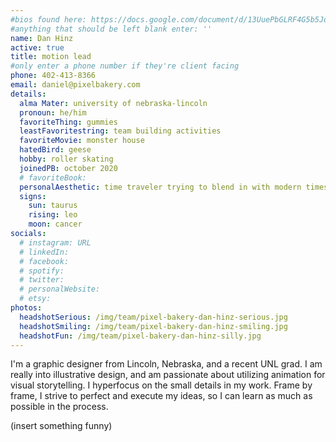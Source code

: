 ```yaml
---
#bios found here: https://docs.google.com/document/d/13UuePbGLRF4G5b5JoEe2Vua3NukZ1-QwRW4Oisnd8lI/edit#
#anything that should be left blank enter: ''
name: Dan Hinz
active: true
title: motion lead
#only enter a phone number if they're client facing
phone: 402-413-8366
email: daniel@pixelbakery.com
details:
  alma Mater: university of nebraska-lincoln
  pronoun: he/him
  favoriteThing: gummies
  leastFavoritestring: team building activities
  favoriteMovie: monster house
  hatedBird: geese
  hobby: roller skating
  joinedPB: october 2020
  # favoriteBook:
  personalAesthetic: time traveler trying to blend in with modern times
  signs:
    sun: taurus
    rising: leo
    moon: cancer
socials:
  # instagram: URL
  # linkedIn:
  # facebook:
  # spotify:
  # twitter:
  # personalWebsite:
  # etsy:
photos:
  headshotSerious: /img/team/pixel-bakery-dan-hinz-serious.jpg
  headshotSmiling: /img/team/pixel-bakery-dan-hinz-smiling.jpg
  headshotFun: /img/team/pixel-bakery-dan-hinz-silly.jpg
---
```


I'm a graphic designer from Lincoln, Nebraska, and a recent UNL grad. I am really into illustrative design, and am passionate about utilizing animation for visual storytelling. I hyperfocus on the small details in my work. Frame by frame, I strive to perfect and execute my ideas, so I can learn as much as possible in the process.

(insert something funny)
